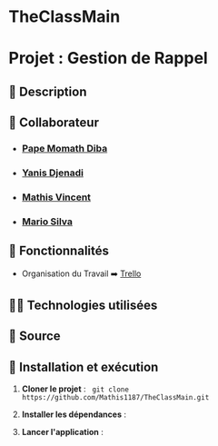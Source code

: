 # TheClassMain
# Projet : Gestion de Rappel
## 📖 Description

## 🤝 Collaborateur
  - ### [Pape Momath Diba](https://github.com/Papemomath)
  - ### [Yanis Djenadi](https://github.com/yanis26x)
  - ### [Mathis Vincent](https://github.com/Mathis1187)
  - ### [Mario Silva]()
## 🧰 Fonctionnalités
- Organisation du Travail ➡️ [Trello](https://trello.com/b/C8xXXOeA/theclassmain)


## 🧑‍💻 Technologies utilisées 


## 🔗 Source
  
    
## 🎯 Installation et exécution
  1. **Cloner le projet** :
     ``` git clone https://github.com/Mathis1187/TheClassMain.git```
     
  3. **Installer les dépendances** :
  
  4. **Lancer l'application** :
